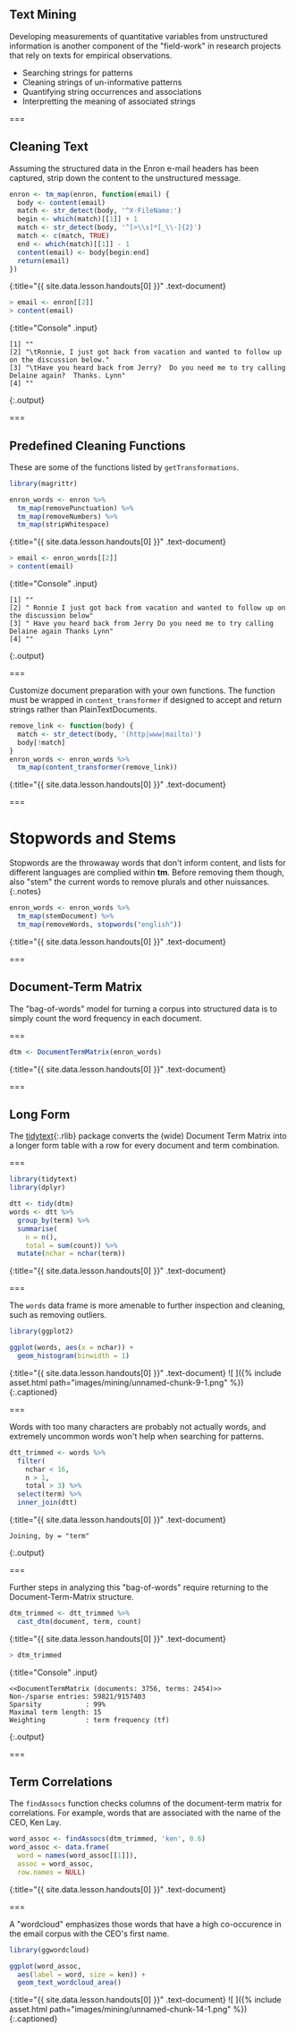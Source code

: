 ---
---

## Text Mining

Developing measurements of quantitative variables from unstructured information
is another component of the "field-work" in research projects that rely on texts
for empirical observations.

- Searching strings for patterns
- Cleaning strings of un-informative patterns
- Quantifying string occurrences and associations
- Interpretting the meaning of associated strings

===

## Cleaning Text

Assuming the structured data in the Enron e-mail headers has been captured,
strip down the content to the unstructured message.



~~~r
enron <- tm_map(enron, function(email) {
  body <- content(email)
  match <- str_detect(body, '^X-FileName:')
  begin <- which(match)[[1]] + 1
  match <- str_detect(body, '^[>\\s]*[_\\-]{2}')
  match <- c(match, TRUE)
  end <- which(match)[[1]] - 1
  content(email) <- body[begin:end]
  return(email)
})
~~~
{:title="{{ site.data.lesson.handouts[0] }}" .text-document}




~~~r
> email <- enron[[2]]
> content(email)
~~~
{:title="Console" .input}


~~~
[1] ""                                                                                             
[2] "\tRonnie, I just got back from vacation and wanted to follow up on the discussion below."     
[3] "\tHave you heard back from Jerry?  Do you need me to try calling Delaine again?  Thanks. Lynn"
[4] ""                                                                                             
~~~
{:.output}

===

## Predefined Cleaning Functions

These are some of the functions listed by `getTransformations`.



~~~r
library(magrittr)

enron_words <- enron %>%
  tm_map(removePunctuation) %>%
  tm_map(removeNumbers) %>%
  tm_map(stripWhitespace)
~~~
{:title="{{ site.data.lesson.handouts[0] }}" .text-document}




~~~r
> email <- enron_words[[2]]
> content(email)
~~~
{:title="Console" .input}


~~~
[1] ""                                                                                       
[2] " Ronnie I just got back from vacation and wanted to follow up on the discussion below"  
[3] " Have you heard back from Jerry Do you need me to try calling Delaine again Thanks Lynn"
[4] ""                                                                                       
~~~
{:.output}


===

Customize document preparation with your own functions. The function must be
wrapped in `content_transformer` if designed to accept and return strings rather
than PlainTextDocuments.



~~~r
remove_link <- function(body) {
  match <- str_detect(body, '(http|www|mailto)')
  body[!match]
}
enron_words <- enron_words %>%
  tm_map(content_transformer(remove_link))  
~~~
{:title="{{ site.data.lesson.handouts[0] }}" .text-document}


===

# Stopwords and Stems

Stopwords are the throwaway words that don't inform content, and lists for
different languages are complied within **tm**. Before removing them though,
also "stem" the current words to remove plurals and other nuissances.
{:.notes}



~~~r
enron_words <- enron_words %>%
  tm_map(stemDocument) %>%
  tm_map(removeWords, stopwords("english"))
~~~
{:title="{{ site.data.lesson.handouts[0] }}" .text-document}


===

## Document-Term Matrix

The "bag-of-words" model for turning a corpus into structured data is
to simply count the word frequency in each document.

===



~~~r
dtm <- DocumentTermMatrix(enron_words)
~~~
{:title="{{ site.data.lesson.handouts[0] }}" .text-document}


===

## Long Form

The [tidytext](){:.rlib} package converts the (wide) Document Term Matrix
into a longer form table with a row for every document and term combination.

===



~~~r
library(tidytext)
library(dplyr)

dtt <- tidy(dtm)
words <- dtt %>%
  group_by(term) %>%
  summarise(
    n = n(),
    total = sum(count)) %>%
  mutate(nchar = nchar(term))
~~~
{:title="{{ site.data.lesson.handouts[0] }}" .text-document}


===

The `words` data frame is more amenable to further inspection and
cleaning, such as removing outliers.



~~~r
library(ggplot2)

ggplot(words, aes(x = nchar)) +
  geom_histogram(binwidth = 1)
~~~
{:title="{{ site.data.lesson.handouts[0] }}" .text-document}
![ ]({% include asset.html path="images/mining/unnamed-chunk-9-1.png" %})
{:.captioned}

===

Words with too many characters are probably not actually words, and extremely
uncommon words won't help when searching for patterns.



~~~r
dtt_trimmed <- words %>%
  filter(
    nchar < 16,
    n > 1,
    total > 3) %>%
  select(term) %>%
  inner_join(dtt)
~~~
{:title="{{ site.data.lesson.handouts[0] }}" .text-document}


~~~
Joining, by = "term"
~~~
{:.output}


===

Further steps in analyzing this "bag-of-words" require returning to the
Document-Term-Matrix structure.



~~~r
dtm_trimmed <- dtt_trimmed %>%
  cast_dtm(document, term, count)
~~~
{:title="{{ site.data.lesson.handouts[0] }}" .text-document}




~~~r
> dtm_trimmed
~~~
{:title="Console" .input}


~~~
<<DocumentTermMatrix (documents: 3756, terms: 2454)>>
Non-/sparse entries: 59821/9157403
Sparsity           : 99%
Maximal term length: 15
Weighting          : term frequency (tf)
~~~
{:.output}


===

## Term Correlations

The `findAssocs` function checks columns of the document-term matrix for
correlations. For example, words that are associated with the name of the CEO,
Ken Lay.



~~~r
word_assoc <- findAssocs(dtm_trimmed, 'ken', 0.6)
word_assoc <- data.frame(
  word = names(word_assoc[[1]]),
  assoc = word_assoc,
  row.names = NULL)
~~~
{:title="{{ site.data.lesson.handouts[0] }}" .text-document}


===

A "wordcloud" emphasizes those words that have a high co-occurence
in the email corpus with the CEO's first name.



~~~r
library(ggwordcloud)

ggplot(word_assoc,
  aes(label = word, size = ken)) +
  geom_text_wordcloud_area()
~~~
{:title="{{ site.data.lesson.handouts[0] }}" .text-document}
![ ]({% include asset.html path="images/mining/unnamed-chunk-14-1.png" %})
{:.captioned}
